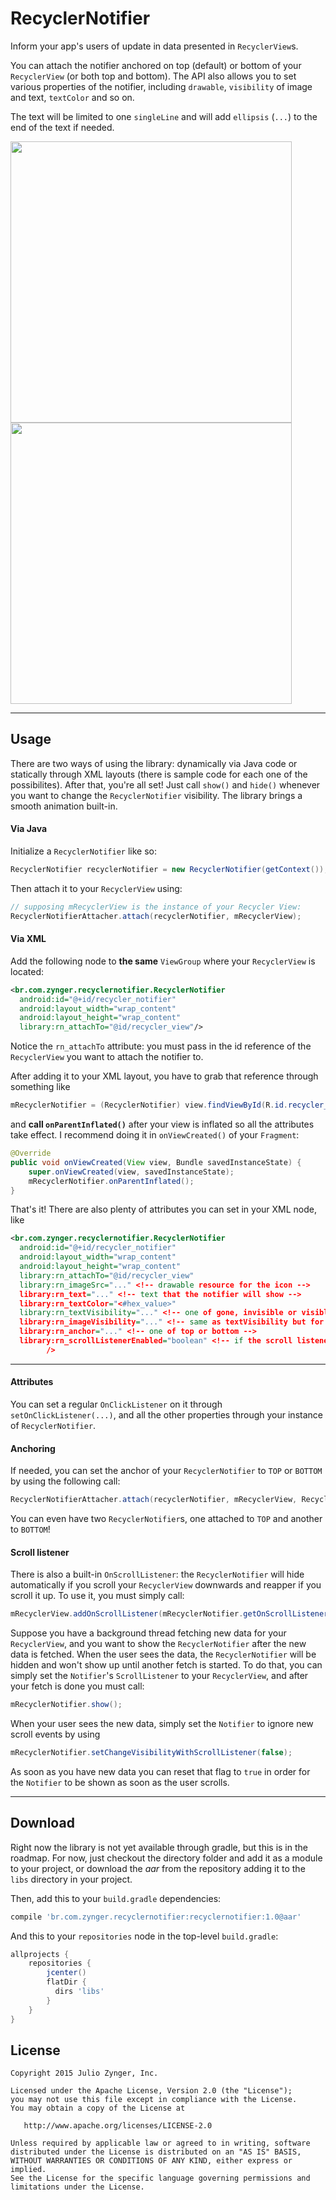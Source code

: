 # RecyclerNotifier

Inform your app's users of update in data presented in `RecyclerView`s.

You can attach the notifier anchored on top (default) or bottom of your `RecyclerView` (or both top and bottom).
The API also allows you to set various properties of the notifier, including `drawable`, `visibility` of image and text,
`textColor` and so on.

The text will be limited to one `singleLine` and will add `ellipsis` (`...`) to the end of the text if needed.

<img src="https://raw.githubusercontent.com/julioz/recyclernotifier/master/img/library_screen_top.png" height="450" />
<img src="https://raw.githubusercontent.com/julioz/recyclernotifier/master/img/library_screen_bottom.png" height="450" />

- - - 
Usage
--------

There are two ways of using the library: dynamically via Java code or statically through XML layouts (there is sample code for each one of the possibilites).
After that, you're all set! Just call `show()` and `hide()` whenever you want to change the `RecyclerNotifier` visibility.
The library brings a smooth animation built-in.

#### Via Java

Initialize a `RecyclerNotifier` like so:
```java
RecyclerNotifier recyclerNotifier = new RecyclerNotifier(getContext());
```
Then attach it to your `RecyclerView` using:
```java
// supposing mRecyclerView is the instance of your Recycler View:
RecyclerNotifierAttacher.attach(recyclerNotifier, mRecyclerView);
```

#### Via XML

Add the following node to **the same** `ViewGroup` where your `RecyclerView` is located:
```xml
<br.com.zynger.recyclernotifier.RecyclerNotifier
  android:id="@+id/recycler_notifier"
  android:layout_width="wrap_content"
  android:layout_height="wrap_content"
  library:rn_attachTo="@id/recycler_view"/>
```
Notice the `rn_attachTo` attribute: you must pass in the id reference of the `RecyclerView` you want to attach the notifier to.

After adding it to your XML layout, you have to grab that reference through something like
```java
mRecyclerNotifier = (RecyclerNotifier) view.findViewById(R.id.recycler_notifier);
```
and **call `onParentInflated()`** after your view is inflated so all the attributes take effect. I recommend doing it in `onViewCreated()` of your `Fragment`:
```java
@Override
public void onViewCreated(View view, Bundle savedInstanceState) {
    super.onViewCreated(view, savedInstanceState);
    mRecyclerNotifier.onParentInflated();
}
```

That's it! There are also plenty of attributes you can set in your XML node, like
```xml
<br.com.zynger.recyclernotifier.RecyclerNotifier
  android:id="@+id/recycler_notifier"
  android:layout_width="wrap_content"
  android:layout_height="wrap_content"
  library:rn_attachTo="@id/recycler_view"
  library:rn_imageSrc="..." <!-- drawable resource for the icon -->
  library:rn_text="..." <!-- text that the notifier will show -->
  library:rn_textColor="<#hex_value>"
  library:rn_textVisibility="..." <!-- one of gone, invisible or visible -->
  library:rn_imageVisibility="..." <!-- same as textVisibility but for the icon -->
  library:rn_anchor="..." <!-- one of top or bottom -->
  library:rn_scrollListenerEnabled="boolean" <!-- if the scroll listener must be attached automatically to the RecyclerView-->
        />
```

- - - 
#### Attributes
You can set a regular `OnClickListener` on it through `setOnClickListener(...)`,
and all the other properties through your instance of `RecyclerNotifier`.

#### Anchoring
If needed, you can set the anchor of your `RecyclerNotifier` to `TOP` or `BOTTOM` by using the following call:
```java
RecyclerNotifierAttacher.attach(recyclerNotifier, mRecyclerView, RecyclerNotifierAttacher.ANCHOR_BOTTOM);
```
You can even have two `RecyclerNotifier`s, one attached to `TOP` and another to `BOTTOM`!

#### Scroll listener
There is also a built-in `OnScrollListener`: the `RecyclerNotifier` will hide automatically if you scroll
your `RecyclerView` downwards and reapper if you scroll it up. To use it, you must simply call:
```java
mRecyclerView.addOnScrollListener(mRecyclerNotifier.getOnScrollListener());
```

Suppose you have a background thread fetching new data for your `RecyclerView`, and you want to show the
`RecyclerNotifier` after the new data is fetched. When the user sees the data, the `RecyclerNotifier` will be hidden
and won't show up until another fetch is started.
To do that, you can simply set the `Notifier`'s `ScrollListener` to your `RecyclerView`, and after your fetch is done you
must call:
```java
mRecyclerNotifier.show();
```
When your user sees the new data, simply set the `Notifier` to ignore new scroll events by using
```java
mRecyclerNotifier.setChangeVisibilityWithScrollListener(false);
```
As soon as you have new data you can reset that flag to `true` in order for the
`Notifier` to be shown as soon as the user scrolls.

- - - 
Download
--------

Right now the library is not yet available through gradle, but this is in the roadmap. For now,
just checkout the directory folder and add it as a module to your project, or download the *aar* from the
repository adding it to the `libs` directory in your project.

Then, add this to your `build.gradle` dependencies:

```groovy
compile 'br.com.zynger.recyclernotifier:recyclernotifier:1.0@aar'
```

And this to your `repositories` node in the top-level `build.gradle`:
```groovy
allprojects {
    repositories {
        jcenter()
        flatDir {
          dirs 'libs'
        }
    }
}
```



License
-------

    Copyright 2015 Julio Zynger, Inc.

    Licensed under the Apache License, Version 2.0 (the "License");
    you may not use this file except in compliance with the License.
    You may obtain a copy of the License at

       http://www.apache.org/licenses/LICENSE-2.0

    Unless required by applicable law or agreed to in writing, software
    distributed under the License is distributed on an "AS IS" BASIS,
    WITHOUT WARRANTIES OR CONDITIONS OF ANY KIND, either express or implied.
    See the License for the specific language governing permissions and
    limitations under the License.
